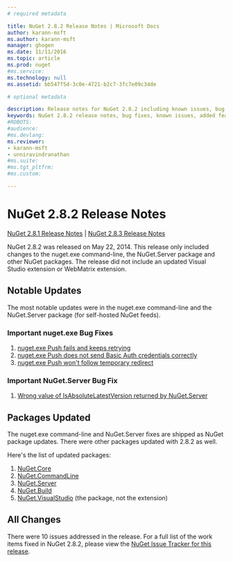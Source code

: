 ```yaml
---
# required metadata

title: NuGet 2.8.2 Release Notes | Microsoft Docs
author: karann-msft
ms.author: karann-msft
manager: ghogen
ms.date: 11/11/2016
ms.topic: article
ms.prod: nuget
#ms.service:
ms.technology: null
ms.assetid: bb547f5d-3c0e-4721-b2c7-3fc7e09c34de

# optional metadata

description: Release notes for NuGet 2.8.2 including known issues, bug fixes, added features, and DCRs.
keywords: NuGet 2.8.2 release notes, bug fixes, known issues, added features, DCRs
#ROBOTS:
#audience:
#ms.devlang:
ms.reviewer:
- karann-msft
- unniravindranathan
#ms.suite:
#ms.tgt_pltfrm:
#ms.custom:

---
```

# NuGet 2.8.2 Release Notes

[NuGet 2.8.1 Release Notes](../release-notes/nuget-2.8.1.md) | [NuGet 2.8.3 Release Notes](../release-notes/nuget-2.8.3.md)

NuGet 2.8.2 was released on May 22, 2014.  This release only included changes to the nuget.exe command-line, the NuGet.Server package and other NuGet packages.  The release did not include an updated Visual Studio extension or WebMatrix extension.

## Notable Updates

The most notable updates were in the nuget.exe command-line and the NuGet.Server package (for self-hosted NuGet feeds).

### Important nuget.exe Bug Fixes

1. [nuget.exe Push fails and keeps retrying](https://nuget.codeplex.com/workitem/4000)
1. [nuget.exe Push does not send Basic Auth credentials correctly](https://nuget.codeplex.com/workitem/4109)
1. [nuget.exe Push won't follow temporary redirect](https://nuget.codeplex.com/workitem/4050)

### Important NuGet.Server Bug Fix

1. [Wrong value of IsAbsoluteLatestVersion returned by NuGet.Server](https://nuget.codeplex.com/workitem/4147)

## Packages Updated

The nuget.exe command-line and NuGet.Server fixes are shipped as NuGet package updates.  There were other packages updated with 2.8.2 as well.

Here's the list of updated packages:

1. [NuGet.Core](https://www.nuget.org/packages/NuGet.Core/)
1. [NuGet.CommandLine](https://www.nuget.org/packages/NuGet.CommandLine/)
1. [NuGet.Server](https://www.nuget.org/packages/NuGet.Server/)
1. [NuGet.Build](https://www.nuget.org/packages/NuGet.Build/)
1. [NuGet.VisualStudio](https://www.nuget.org/packages/NuGet.VisualStudio/) (the package, not the extension)

## All Changes
There were 10 issues addressed in the release. For a full list of the work items fixed in NuGet 2.8.2, please view the [NuGet Issue Tracker for this release](https://nuget.codeplex.com/workitem/list/advanced?keyword=&status=All&type=All&priority=All&release=NuGet%202.8.2&assignedTo=All&component=All&sortField=LastUpdatedDate&sortDirection=Descending&page=0&reasonClosed=All).
